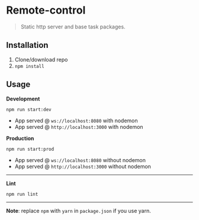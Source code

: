 # Remote-control

> Static http server and base task packages.

## Installation
1. Clone/download repo
2. `npm install`

## Usage
**Development**

`npm run start:dev`

* App served @ `ws://localhost:8080` with nodemon
* App served @ `http://localhost:3000` with nodemon

**Production**

`npm run start:prod`

* App served @ `ws://localhost:8080` without nodemon
* App served @ `http://localhost:3000` without nodemon
---

**Lint**

`npm run lint`

---
**Note**: replace `npm` with `yarn` in `package.json` if you use yarn.
